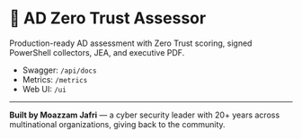# 🔐 AD Zero Trust Assessor

Production-ready AD assessment with Zero Trust scoring, signed PowerShell collectors, JEA, and executive PDF.

- Swagger: `/api/docs`
- Metrics: `/metrics`
- Web UI: `/ui`


---

**Built by Moazzam Jafri** — a cyber security leader with 20+ years across multinational organizations, giving back to the community.
